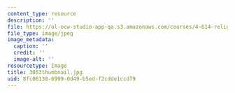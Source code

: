 ```yaml
---
content_type: resource
description: ''
file: https://ol-ocw-studio-app-qa.s3.amazonaws.com/courses/4-614-religious-architecture-and-islamic-cultures-fall-2002/8fc0613869990d49b5edf2cdde1ccd79_3053thumbnail.jpg
file_type: image/jpeg
image_metadata:
  caption: ''
  credit: ''
  image-alt: ''
resourcetype: Image
title: 3053thumbnail.jpg
uid: 8fc06138-6999-0d49-b5ed-f2cdde1ccd79
---
```

